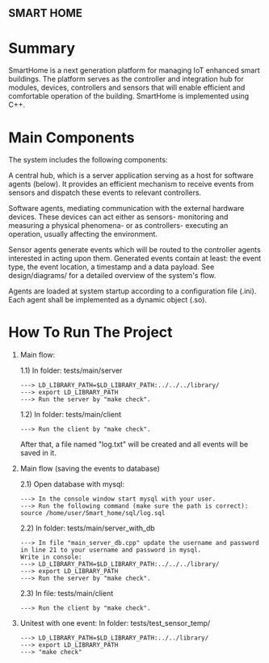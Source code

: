 ## SMART HOME

# Summary

SmartHome is a next generation platform for managing IoT enhanced smart buildings. The platform serves as the controller and integration hub for modules, devices, controllers and sensors that will enable efficient and comfortable operation of the building.
SmartHome is implemented using C++.

# Main Components

The system includes the following components:

A central hub, which is a server application serving as a host for software agents (below). It provides an efficient mechanism to receive events from sensors and dispatch these events to relevant controllers.

Software agents, mediating communication with the external hardware devices. These devices can act either as sensors- monitoring and measuring a physical phenomena- or as controllers- executing an operation, usually affecting the environment.

Sensor agents generate events which will be routed to the controller agents interested in acting upon them. Generated events contain at least: the event type, the event location, a timestamp and a data payload. See design/diagrams/ for a detailed overview of the system's flow.

Agents are loaded at system startup according to a configuration file (.ini). Each agent shall be implemented as a dynamic object (.so).

# How To Run The Project

1.  Main flow:

    1.1) In folder: tests/main/server

        ---> LD_LIBRARY_PATH=$LD_LIBRARY_PATH:../../../library/
        ---> export LD_LIBRARY_PATH
        ---> Run the server by "make check".

    1.2) In folder: tests/main/client

        ---> Run the client by "make check".

    After that, a file named "log.txt" will be created and all events will be saved in it.

2.  Main flow (saving the events to database)

    2.1) Open database with mysql:

        ---> In the console window start mysql with your user.
        ---> Run the following command (make sure the path is correct):
        source /home/user/Smart_home/sql/log.sql

    2.2) In folder: tests/main/server_with_db

        ---> In file "main_server_db.cpp" update the username and password
        in line 21 to your username and password in mysql.
        Write in console:
        ---> LD_LIBRARY_PATH=$LD_LIBRARY_PATH:../../../library/
        ---> export LD_LIBRARY_PATH
        ---> Run the server by "make check".

    2.3) In file: tests/main/client

        ---> Run the client by "make check".

3.  Unitest with one event:
    In folder: tests/test_sensor_temp/

        ---> LD_LIBRARY_PATH=$LD_LIBRARY_PATH:../../library/
        ---> export LD_LIBRARY_PATH
        ---> "make check"
